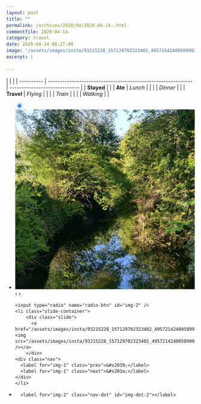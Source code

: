 ```yaml
---
layout: post
title: ""
permalink: /archives/2020/04/2020-04-14-.html
commentfile: 2020-04-14-
category: travel
date: 2020-04-14 08:27:00
image: "/assets/images/insta/93215228_157129702323402_4957214240058990228_n_17857730263882618.jpg"
excerpt: |
  
---
```


|            |                                                              |
| ---------- | ------------------------------------------------------------ | ----------------------------- |
| **Stayed** |  |
| **Ate**    | _Lunch_                                                      |          |
|            | _Dinner_                                                     |          |
| **Travel** | _Flying_                                                     |          |
|            | _Train_                                                      |          |
|            | _Walking_                                                    |          |





<ul class="slides">
    <input type="radio" name="radio-btn" id="img-1" checked="checked" />
    <li class="slide-container">
        <div class="slide">
          <a href="/assets/images/insta/92951393_211743600130333_7338328763920770699_n_17884883170536166.jpg"><img src="/assets/images/insta/92951393_211743600130333_7338328763920770699_n_17884883170536166.jpg" /></a>
        </div>
    <div class="nav">
      <label for="img-2" class="prev">&#x2039;</label>
      <label for="img-2" class="next">&#x203a;</label>
    </div>
    </li>
    
    <input type="radio" name="radio-btn" id="img-2" />
    <li class="slide-container">
        <div class="slide">
          <a href="/assets/images/insta/93215228_157129702323402_4957214240058990228_n_17857730263882618.jpg"><img src="/assets/images/insta/93215228_157129702323402_4957214240058990228_n_17857730263882618.jpg" /></a>
        </div>
    <div class="nav">
      <label for="img-1" class="prev">&#x2039;</label>
      <label for="img-1" class="next">&#x203a;</label>
    </div>
    </li>
			
<li class="nav-dots">
      <label for="img-1" class="nav-dot" id="img-dot-1"></label>

      <label for="img-2" class="nav-dot" id="img-dot-2"></label>

</li>
</ul>        
             

		